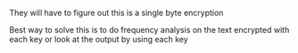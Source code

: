 
They will have to figure out this is a single byte encryption

Best way to solve this is to do frequency analysis on the text encrypted with each key
or look at the output by using each key

